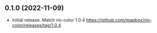 ## 0.1.0 (2022-11-09)

* Initial release. Match rio-color 1.0.4 https://github.com/mapbox/rio-color/releases/tag/1.0.4
